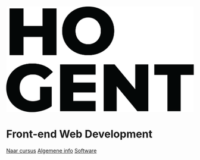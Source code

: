 ![logo](images/HOGENT_Logo.png ':size=33%')

# Front-end Web Development

[Naar cursus](1-react_basics/index.md)
[Algemene info](0-intro/situering)
[Software](0-intro/software.md)